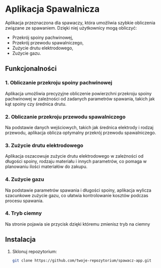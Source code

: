 # Aplikacja Spawalnicza

Aplikacja przeznaczona dla spawaczy, która umożliwia szybkie obliczenia związane ze spawaniem. Dzięki niej użytkownicy mogą obliczyć:
- Przekrój spoiny pachwinowej,
- Przekrój przewodu spawalniczego,
- Zużycie drutu elektrodowego,
- Zużycie gazu.

## Funkcjonalności

### 1. Obliczanie przekroju spoiny pachwinowej
Aplikacja umożliwia precyzyjne obliczenie powierzchni przekroju spoiny pachwinowej w zależności od zadanych parametrów spawania, takich jak kąt spoiny czy średnica drutu.

### 2. Obliczanie przekroju przewodu spawalniczego
Na podstawie danych wejściowych, takich jak średnica elektrody i rodzaj przewodu, aplikacja oblicza optymalny przekrój przewodu spawalniczego.

### 3. Zużycie drutu elektrodowego
Aplikacja oszacowuje zużycie drutu elektrodowego w zależności od długości spoiny, rodzaju materiału i innych parametrów, co pomaga w planowaniu ilości materiałów do zakupu.

### 4. Zużycie gazu
Na podstawie parametrów spawania i długości spoiny, aplikacja wylicza szacunkowe zużycie gazu, co ułatwia kontrolowanie kosztów podczas procesu spawania.

### 4. Tryb ciemny
Na stronie pojawia sie przycisk dzięki któremu zmienisz tryb na ciemny

## Instalacja

1. Sklonuj repozytorium:
   ```bash
   git clone https://github.com/twoje-repozytorium/spawacz-app.git

